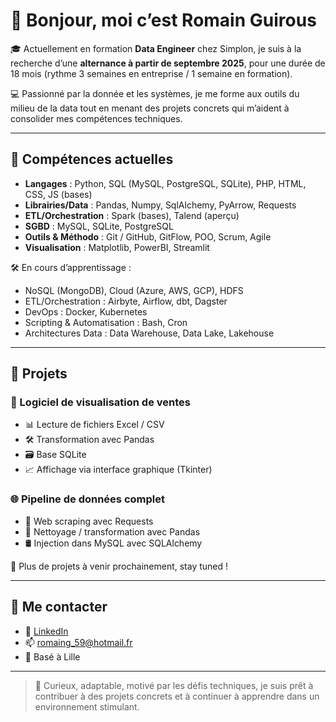 # 👋 Bonjour, moi c’est Romain Guirous

🎓 Actuellement en formation **Data Engineer** chez Simplon, je suis à la recherche d’une **alternance à partir de septembre 2025**, pour une durée de 18 mois (rythme 3 semaines en entreprise / 1 semaine en formation).

💻 Passionné par la donnée et les systèmes, je me forme aux outils du milieu de la data tout en menant des projets concrets qui m’aident à consolider mes compétences techniques.

---

## 🚀 Compétences actuelles

- **Langages** : Python, SQL (MySQL, PostgreSQL, SQLite), PHP, HTML, CSS, JS (bases)
- **Librairies/Data** : Pandas, Numpy, SqlAlchemy, PyArrow, Requests
- **ETL/Orchestration** : Spark (bases), Talend (aperçu)
- **SGBD** : MySQL, SQLite, PostgreSQL
- **Outils & Méthodo** : Git / GitHub, GitFlow, POO, Scrum, Agile
- **Visualisation** : Matplotlib, PowerBI, Streamlit

🛠️ En cours d’apprentissage :
- NoSQL (MongoDB), Cloud (Azure, AWS, GCP), HDFS
- ETL/Orchestration : Airbyte, Airflow, dbt, Dagster
- DevOps : Docker, Kubernetes
- Scripting & Automatisation : Bash, Cron
- Architectures Data : Data Warehouse, Data Lake, Lakehouse

---

## 🧠 Projets

### 🔧 Logiciel de visualisation de ventes
- 📊 Lecture de fichiers Excel / CSV
- 🛠️ Transformation avec Pandas
- 🗃️ Base SQLite
- 📈 Affichage via interface graphique (Tkinter)

### 🌐 Pipeline de données complet
- 🔎 Web scraping avec Requests
- 🧼 Nettoyage / transformation avec Pandas
- 🛢️ Injection dans MySQL avec SQLAlchemy

📌 Plus de projets à venir prochainement, stay tuned !

---

## 🤝 Me contacter

- 🔗 [LinkedIn](https://www.linkedin.com/in/romain-guirous-3274bb29b/)
- 📫 romaing_59@hotmail.fr
- 📍 Basé à Lille

---

> 💬 Curieux, adaptable, motivé par les défis techniques, je suis prêt à contribuer à des projets concrets et à continuer à apprendre dans un environnement stimulant.

<!--
**RomainGuirous/RomainGuirous** is a ✨ _special_ ✨ repository because its `README.md` (this file) appears on your GitHub profile.

Here are some ideas to get you started:

- 🔭 I’m currently working on ...
- 🌱 I’m currently learning ...
- 👯 I’m looking to collaborate on ...
- 🤔 I’m looking for help with ...
- 💬 Ask me about ...
- 📫 How to reach me: ...
- 😄 Pronouns: ...
- ⚡ Fun fact: ...
-->
